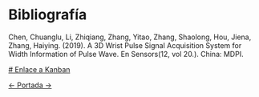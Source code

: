 # Bibliografía

Chen, Chuanglu, Li, Zhiqiang, Zhang, Yitao, Zhang, Shaolong, Hou, Jiena, Zhang, Haiying. (2019). A 3D Wrist Pulse Signal Acquisition System for Width Information of Pulse Wave. En Sensors(12, vol 20.). China: MDPI.

[# Enlace a Kanban](https://github.com/tectijuana/b22poster-los-colibri/projects/1?fullscreen=true)

[<- Portada ->](README.md)
